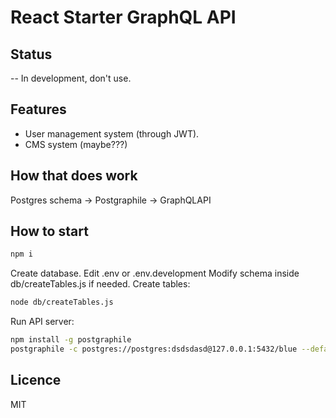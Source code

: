 # React Starter GraphQL API

## Status

-- In development, don't use.

## Features

* User management system (through JWT).
* CMS system (maybe???)

## How that does work

Postgres schema -> Postgraphile -> GraphQLAPI

## How to start

```bash
npm i
```

Create database.
Edit .env or .env.development
Modify schema inside db/createTables.js if needed.
Create tables:

```bash
node db/createTables.js
```

Run API server:
```bash
npm install -g postgraphile
postgraphile -c postgres://postgres:dsdsdasd@127.0.0.1:5432/blue --default-role anon --token basic_auth.tokens
```

## Licence

MIT
